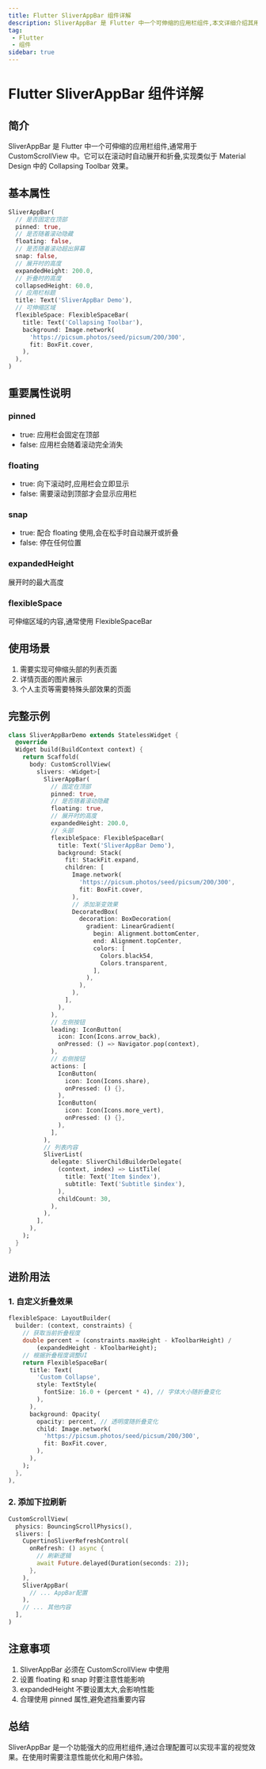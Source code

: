 ```yaml
---
title: Flutter SliverAppBar 组件详解
description: SliverAppBar 是 Flutter 中一个可伸缩的应用栏组件,本文详细介绍其用法和注意事项。
tag:
 - Flutter
 - 组件
sidebar: true
---
```


# Flutter SliverAppBar 组件详解

## 简介

SliverAppBar 是 Flutter 中一个可伸缩的应用栏组件,通常用于 CustomScrollView 中。它可以在滚动时自动展开和折叠,实现类似于 Material Design 中的 Collapsing Toolbar 效果。

## 基本属性

```dart
SliverAppBar(
  // 是否固定在顶部
  pinned: true,
  // 是否随着滚动隐藏
  floating: false,
  // 是否随着滚动超出屏幕
  snap: false,
  // 展开时的高度
  expandedHeight: 200.0,
  // 折叠时的高度
  collapsedHeight: 60.0,
  // 应用栏标题
  title: Text('SliverAppBar Demo'),
  // 可伸缩区域
  flexibleSpace: FlexibleSpaceBar(
    title: Text('Collapsing Toolbar'),
    background: Image.network(
      'https://picsum.photos/seed/picsum/200/300',
      fit: BoxFit.cover,
    ),
  ),
)
```

## 重要属性说明

### pinned
- true: 应用栏会固定在顶部
- false: 应用栏会随着滚动完全消失

### floating
- true: 向下滚动时,应用栏会立即显示
- false: 需要滚动到顶部才会显示应用栏

### snap
- true: 配合 floating 使用,会在松手时自动展开或折叠
- false: 停在任何位置

### expandedHeight
展开时的最大高度

### flexibleSpace
可伸缩区域的内容,通常使用 FlexibleSpaceBar

## 使用场景

1. 需要实现可伸缩头部的列表页面
2. 详情页面的图片展示
3. 个人主页等需要特殊头部效果的页面

## 完整示例

```dart
class SliverAppBarDemo extends StatelessWidget {
  @override
  Widget build(BuildContext context) {
    return Scaffold(
      body: CustomScrollView(
        slivers: <Widget>[
          SliverAppBar(
            // 固定在顶部
            pinned: true,
            // 是否随着滚动隐藏
            floating: true,
            // 展开时的高度
            expandedHeight: 200.0,
            // 头部
            flexibleSpace: FlexibleSpaceBar(
              title: Text('SliverAppBar Demo'),
              background: Stack(
                fit: StackFit.expand,
                children: [
                  Image.network(
                    'https://picsum.photos/seed/picsum/200/300',
                    fit: BoxFit.cover,
                  ),
                  // 添加渐变效果
                  DecoratedBox(
                    decoration: BoxDecoration(
                      gradient: LinearGradient(
                        begin: Alignment.bottomCenter,
                        end: Alignment.topCenter,
                        colors: [
                          Colors.black54,
                          Colors.transparent,
                        ],
                      ),
                    ),
                  ),
                ],
              ),
            ),
            // 左侧按钮
            leading: IconButton(
              icon: Icon(Icons.arrow_back),
              onPressed: () => Navigator.pop(context),
            ),
            // 右侧按钮
            actions: [
              IconButton(
                icon: Icon(Icons.share),
                onPressed: () {},
              ),
              IconButton(
                icon: Icon(Icons.more_vert),
                onPressed: () {},
              ),
            ],
          ),
          // 列表内容
          SliverList(
            delegate: SliverChildBuilderDelegate(
              (context, index) => ListTile(
                title: Text('Item $index'),
                subtitle: Text('Subtitle $index'),
              ),
              childCount: 30,
            ),
          ),
        ],
      ),
    );
  }
}
```

## 进阶用法

### 1. 自定义折叠效果

```dart
flexibleSpace: LayoutBuilder(
  builder: (context, constraints) {
    // 获取当前折叠程度
    double percent = (constraints.maxHeight - kToolbarHeight) /
        (expandedHeight - kToolbarHeight);
    // 根据折叠程度调整UI
    return FlexibleSpaceBar(
      title: Text(
        'Custom Collapse',
        style: TextStyle(
          fontSize: 16.0 + (percent * 4), // 字体大小随折叠变化
        ),
      ),
      background: Opacity(
        opacity: percent, // 透明度随折叠变化
        child: Image.network(
          'https://picsum.photos/seed/picsum/200/300',
          fit: BoxFit.cover,
        ),
      ),
    );
  },
),
```

### 2. 添加下拉刷新

```dart
CustomScrollView(
  physics: BouncingScrollPhysics(),
  slivers: [
    CupertinoSliverRefreshControl(
      onRefresh: () async {
        // 刷新逻辑
        await Future.delayed(Duration(seconds: 2));
      },
    ),
    SliverAppBar(
      // ... AppBar配置
    ),
    // ... 其他内容
  ],
)
```

## 注意事项

1. SliverAppBar 必须在 CustomScrollView 中使用
2. 设置 floating 和 snap 时要注意性能影响
3. expandedHeight 不要设置太大,会影响性能
4. 合理使用 pinned 属性,避免遮挡重要内容

## 总结

SliverAppBar 是一个功能强大的应用栏组件,通过合理配置可以实现丰富的视觉效果。在使用时需要注意性能优化和用户体验。 